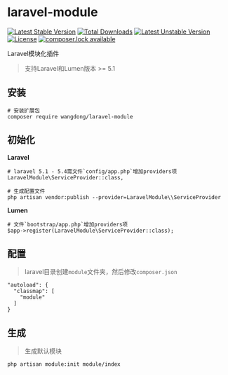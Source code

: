 # laravel-module

[![Latest Stable Version](https://poser.pugx.org/wangdong/laravel-module/version)](https://packagist.org/packages/wangdong/laravel-module)
[![Total Downloads](https://poser.pugx.org/wangdong/laravel-module/downloads)](https://packagist.org/packages/wangdong/laravel-module)
[![Latest Unstable Version](https://poser.pugx.org/wangdong/laravel-module/v/unstable)](//packagist.org/packages/wangdong/laravel-module)
[![License](https://poser.pugx.org/wangdong/laravel-module/license)](https://packagist.org/packages/wangdong/laravel-module)
[![composer.lock available](https://poser.pugx.org/wangdong/laravel-module/composerlock)](https://packagist.org/packages/wangdong/laravel-module)

Laravel模块化插件

> 支持Laravel和Lumen版本 >= 5.1

## 安装
```
# 安装扩展包
composer require wangdong/laravel-module
```

## 初始化

**Laravel**
```
# laravel 5.1 - 5.4需文件`config/app.php`增加providers项
LaravelModule\ServiceProvider::class,

# 生成配置文件
php artisan vendor:publish --provider=LaravelModule\\ServiceProvider
```

**Lumen**
```
# 文件`bootstrap/app.php`增加providers项
$app->register(LaravelModule\ServiceProvider::class);
```

## 配置

> laravel目录创建`module`文件夹，然后修改`composer.json`

```
"autoload": {
  "classmap": [
    "module"
  ]
}
```

## 生成

> 生成默认模块

```
php artisan module:init module/index
```
